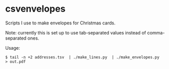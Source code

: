 # csvenvelopes

Scripts I use to make envelopes for Christmas cards.

Note: currently this is set up to use tab-separated values instead of comma-separated ones.

Usage:

```
$ tail -n +2 addresses.tsv  | ./make_lines.py  | ./make_envelopes.py  > out.pdf
```

